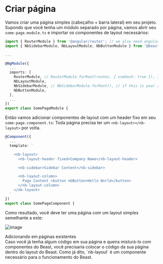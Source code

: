 # Criar página

Vamos criar uma página simples (cabeçalho + barra lateral) em seu projeto.
Supondo que você tenha um módulo separado por página, vamos abrir seu `some-page.module.ts` e importar os componentes de layout necessários:

```ts
import { RouterModule } from '@angular/router'; // we also need angular router for Beast to function properly
import { NbSidebarModule, NbLayoutModule, NbButtonModule } from '@beast/theme';

...

@NgModule({
  ...
  imports: [
    RouterModule, // RouterModule.forRoot(routes, { useHash: true }), if this is your app.module
    NbLayoutModule,
    NbSidebarModule, // NbSidebarModule.forRoot(), // if this is your app.module
    NbButtonModule,
  ],
  ...
})
export class SomePageModule {

```

Então vamos adicionar componentes de layout com um header fixo em seu `some-page.component.ts`:
Toda página precisa ter um `<nb-layout></nb-layout>` por volta.

```ts
@Component({
  ...
  template: `

    <nb-layout>
      <nb-layout-header fixed>Company Name</nb-layout-header>

      <nb-sidebar>Sidebar Content</nb-sidebar>

      <nb-layout-column>
        Page Content <button nbButton>Hello World</button>
      </nb-layout-column>
    </nb-layout>
  `
})
export class SomePageComponent {

```

Como resultado, você deve ter uma página com um layout simples semelhante a este:

![image](assets/images/articles/sample-page.png)

<div class="note note-info">
  <div class="note-title">Adicionando em páginas existentes</div>
  <div class="note-body">
    Caso você já tenha algum código em sua página e queira misturá-lo com componentes do Beast, você precisaria colocar o código da sua página dentro do layout do Beast.
    Como já dito, `nb-layout` é um componente necessário para o funcionamento do Beast.
  </div>
</div>
